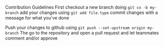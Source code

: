 Contribution Guidelines
First checkout a new branch doing `git co -b my-branch`
add your changes using `git add file.type`
commit changes with a message for what you've done

Push your changes to github using `git push --set-upstream origin my-branch`
The go to the repository and open a pull request and let teammates comment and/or approve
